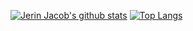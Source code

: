 [![Jerin Jacob's github stats](https://github-readme-stats.vercel.app/api?username=jerinjacob1999&show_icons=true)](https://github.com/anuraghazra/github-readme-stats)
[![Top Langs](https://github-readme-stats.vercel.app/api/top-langs/?username=jerinjacob1999&layout=compact)](https://github.com/anuraghazra/github-readme-stats)
